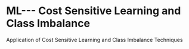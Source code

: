 # ML--- Cost Sensitive Learning and Class Imbalance
Application of Cost Sensitive Learning and Class Imbalance Techniques 
